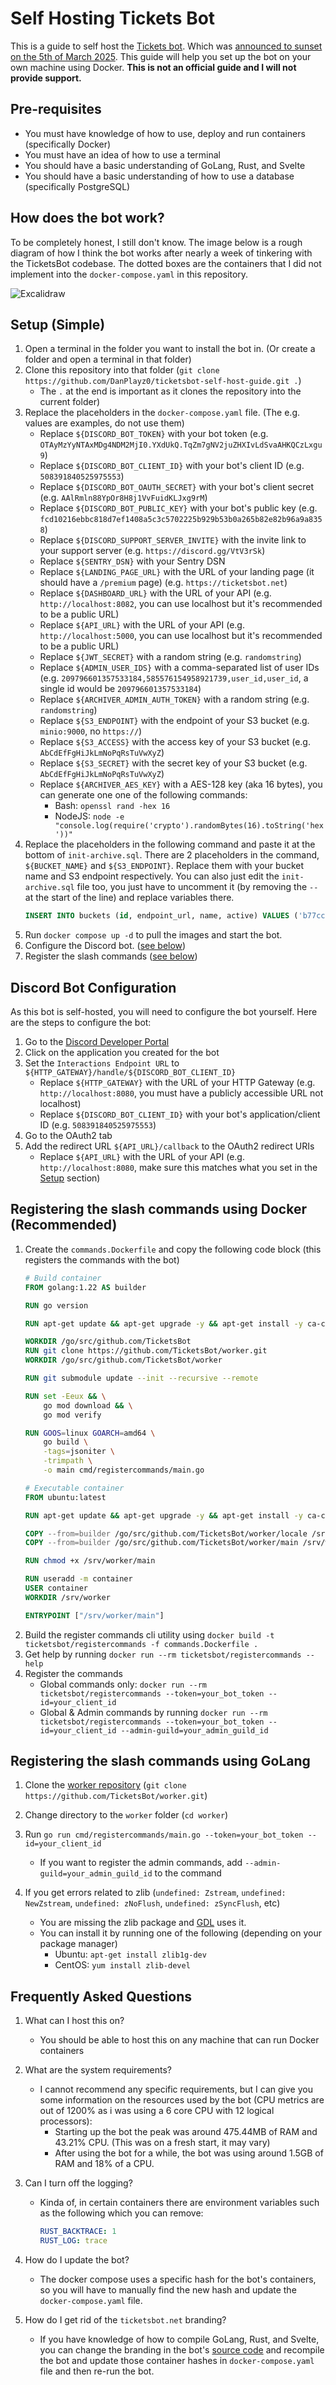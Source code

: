 # Self Hosting Tickets Bot

This is a guide to self host the [Tickets bot](https://discord.com/users/508391840525975553). Which was [announced to sunset on the 5th of March 2025](https://discord.com/channels/508392876359680000/508410703439462400/1325516916995129445). This guide will help you set up the bot on your own machine using Docker. **This is not an official guide and I will not provide support.**

## Pre-requisites

- You must have knowledge of how to use, deploy and run containers (specifically Docker)
- You must have an idea of how to use a terminal
- You should have a basic understanding of GoLang, Rust, and Svelte
- You should have a basic understanding of how to use a database (specifically PostgreSQL)

## How does the bot work?

To be completely honest, I still don't know. The image below is a rough diagram of how I think the bot works after nearly a week of tinkering with the TicketsBot codebase. The dotted boxes are the containers that I did not implement into the `docker-compose.yaml` in this repository.

![Excalidraw](./images/ticketsbot-2025-01-10T23_53_53_534Z.svg)

## Setup (Simple)

1. Open a terminal in the folder you want to install the bot in. (Or create a folder and open a terminal in that folder)
2. Clone this repository into that folder (`git clone https://github.com/DanPlayz0/ticketsbot-self-host-guide.git .`) 
    - The `.` at the end is important as it clones the repository into the current folder)
3. Replace the placeholders in the `docker-compose.yaml` file. (The e.g. values are examples, do not use them)
    - Replace `${DISCORD_BOT_TOKEN}` with your bot token (e.g. `OTAyMzYyNTAxMDg4NDM2MjI0.YXdUkQ.TqZm7gNV2juZHXIvLdSvaAHKQCzLxgu9`)
    - Replace `${DISCORD_BOT_CLIENT_ID}` with your bot's client ID (e.g. `508391840525975553`)
    - Replace `${DISCORD_BOT_OAUTH_SECRET}` with your bot's client secret (e.g. `AAlRmln88YpOr8H8j1VvFuidKLJxg9rM`)
    - Replace `${DISCORD_BOT_PUBLIC_KEY}` with your bot's public key (e.g. `fcd10216ebbc818d7ef1408a5c3c5702225b929b53b0a265b82e82b96a9a8358`)
    - Replace `${DISCORD_SUPPORT_SERVER_INVITE}` with the invite link to your support server (e.g. `https://discord.gg/VtV3rSk`)
    - Replace `${SENTRY_DSN}` with your Sentry DSN
    - Replace `${LANDING_PAGE_URL}` with the URL of your landing page (it should have a `/premium` page) (e.g. `https://ticketsbot.net`)
    - Replace `${DASHBOARD_URL}` with the URL of your API (e.g. `http://localhost:8082`, you can use localhost but it's recommended to be a public URL)
    - Replace `${API_URL}` with the URL of your API (e.g. `http://localhost:5000`, you can use localhost but it's recommended to be a public URL)
    - Replace `${JWT_SECRET}` with a random string (e.g. `randomstring`)
    - Replace `${ADMIN_USER_IDS}` with a comma-separated list of user IDs (e.g. `209796601357533184,585576154958921739,user_id,user_id`, a single id would be `209796601357533184`)
    - Replace `${ARCHIVER_ADMIN_AUTH_TOKEN}` with a random string (e.g. `randomstring`)
    - Replace `${S3_ENDPOINT}` with the endpoint of your S3 bucket (e.g. `minio:9000`, no `https://`)
    - Replace `${S3_ACCESS}` with the access key of your S3 bucket (e.g. `AbCdEfFgHiJkLmNoPqRsTuVwXyZ`)
    - Replace `${S3_SECRET}` with the secret key of your S3 bucket (e.g. `AbCdEfFgHiJkLmNoPqRsTuVwXyZ`)
    - Replace `${ARCHIVER_AES_KEY}` with a AES-128 key (aka 16 bytes), you can generate one one of the following commands: 
        - Bash: `openssl rand -hex 16`
        - NodeJS: `node -e "console.log(require('crypto').randomBytes(16).toString('hex'))"`
4. Replace the placeholders in the following command and paste it at the bottom of `init-archive.sql`. There are 2 placeholders in the command, `${BUCKET_NAME}` and `${S3_ENDPOINT}`. Replace them with your bucket name and S3 endpoint respectively. You can also just edit the `init-archive.sql` file too, you just have to uncomment it (by removing the `--` at the start of the line) and replace variables there.
    ```sql
    INSERT INTO buckets (id, endpoint_url, name, active) VALUES ('b77cc1a0-91ec-4d64-bb6d-21717737ea3c', 'https://${S3_ENDPOINT}', '${BUCKET_NAME}', TRUE);
    ```
5. Run `docker compose up -d` to pull the images and start the bot.
6. Configure the Discord bot. ([see below](#discord-bot-configuration))
7. Register the slash commands ([see below](#registering-the-slash-commands-using-docker-recommended))

## Discord Bot Configuration

As this bot is self-hosted, you will need to configure the bot yourself. Here are the steps to configure the bot:

1. Go to the [Discord Developer Portal](https://discord.com/developers/applications)
2. Click on the application you created for the bot
3. Set the `Interactions Endpoint URL` to `${HTTP_GATEWAY}/handle/${DISCORD_BOT_CLIENT_ID}`
    - Replace `${HTTP_GATEWAY}` with the URL of your HTTP Gateway (e.g. `http://localhost:8080`, you must have a publicly accessible URL not localhost)
    - Replace `${DISCORD_BOT_CLIENT_ID}` with your bot's application/client ID (e.g. `508391840525975553`)
4. Go to the OAuth2 tab
5. Add the redirect URL `${API_URL}/callback` to the OAuth2 redirect URIs
    - Replace `${API_URL}` with the URL of your API (e.g. `http://localhost:8080`, make sure this matches what you set in the [Setup](#setup-simple) section)

## Registering the slash commands using Docker (Recommended)

1. Create the `commands.Dockerfile` and copy the following code block (this registers the commands with the bot)
    ```dockerfile
    # Build container
    FROM golang:1.22 AS builder

    RUN go version

    RUN apt-get update && apt-get upgrade -y && apt-get install -y ca-certificates git zlib1g-dev

    WORKDIR /go/src/github.com/TicketsBot
    RUN git clone https://github.com/TicketsBot/worker.git
    WORKDIR /go/src/github.com/TicketsBot/worker

    RUN git submodule update --init --recursive --remote

    RUN set -Eeux && \
        go mod download && \
        go mod verify

    RUN GOOS=linux GOARCH=amd64 \
        go build \
        -tags=jsoniter \
        -trimpath \
        -o main cmd/registercommands/main.go

    # Executable container
    FROM ubuntu:latest

    RUN apt-get update && apt-get upgrade -y && apt-get install -y ca-certificates curl

    COPY --from=builder /go/src/github.com/TicketsBot/worker/locale /srv/worker/locale
    COPY --from=builder /go/src/github.com/TicketsBot/worker/main /srv/worker/main

    RUN chmod +x /srv/worker/main

    RUN useradd -m container
    USER container
    WORKDIR /srv/worker

    ENTRYPOINT ["/srv/worker/main"]
    ```
2. Build the register commands cli utility using `docker build -t ticketsbot/registercommands -f commands.Dockerfile .`
3. Get help by running `docker run --rm ticketsbot/registercommands --help`
4. Register the commands 
    - Global commands only: `docker run --rm ticketsbot/registercommands --token=your_bot_token --id=your_client_id`
    - Global & Admin commands by running `docker run --rm ticketsbot/registercommands --token=your_bot_token --id=your_client_id --admin-guild=your_admin_guild_id`

## Registering the slash commands using GoLang

1. Clone the [worker repository](https://github.com/TicketsBot/worker) (`git clone https://github.com/TicketsBot/worker.git`)
2. Change directory to the `worker` folder (`cd worker`)
3. Run `go run cmd/registercommands/main.go --token=your_bot_token --id=your_client_id`
    - If you want to register the admin commands, add `--admin-guild=your_admin_guild_id` to the command

4. If you get errors related to zlib (`undefined: Zstream`, `undefined: NewZstream`, `undefined: zNoFlush`, `undefined: zSyncFlush`, etc)
    - You are missing the zlib package and [GDL](https://github.com/rxdn/gdl/) uses it.
    - You can install it by running one of the following (depending on your package manager)
      - Ubuntu: `apt-get install zlib1g-dev`
      - CentOS: `yum install zlib-devel`

## Frequently Asked Questions

1. What can I host this on?
    - You should be able to host this on any machine that can run Docker containers
  
2. What are the system requirements?
    - I cannot recommend any specific requirements, but I can give you some information on the resources used by the bot (CPU metrics are out of 1200% as i was using a 6 core CPU with 12 logical processors):
        - Starting up the bot the peak was around 475.44MB of RAM and 43.21% CPU. (This was on a fresh start, it may vary)
        - After using the bot for a while, the bot was using around 1.5GB of RAM and 18% of a CPU.

3. Can I turn off the logging?
    - Kinda of, in certain containers there are environment variables such as the following which you can remove: 
      ```yaml
      RUST_BACKTRACE: 1
      RUST_LOG: trace
      ```
4. How do I update the bot?
    - The docker compose uses a specific hash for the bot's containers, so you will have to manually find the new hash and update the `docker-compose.yaml` file.
5. How do I get rid of the `ticketsbot.net` branding?
    - If you have knowledge of how to compile GoLang, Rust, and Svelte, you can change the branding in the bot's [source code](https://github.com/TicketsBot) and recompile the bot and update those container hashes in `docker-compose.yaml` file and then re-run the bot.